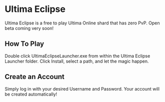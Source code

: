 # Ultima Eclipse

Ultima Eclipse is a free to play Ultima Online shard that has zero PvP.  Open beta coming very soon!

## How To Play

Double click UltimaEclipseLauncher.exe from within the Ultima Eclipse Launcher folder.  Click Install, select a path, and let the magic happen.

## Create an Account

Simply log in with your desired Username and Password.  Your account will be created automatically!